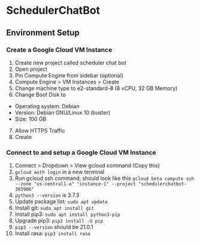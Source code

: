 # SchedulerChatBot

## Environment Setup

### Create a Google Cloud VM Instance

1. Create new project called scheduler chat bot
2. Open project
3. Pin Compute Engine from sidebar (optional)
4. Compute Engine > VM Instances > Create
5. Change machine type to e2-standard-8 (8 vCPU, 32 GB Memory)
6. Change Boot Disk to 
  - Operating system: Debian
  - Version: Debian GNU/Linux 10 (buster)
  - Size: 100 GB
7. Allow HTTPS Traffic
8. Create

### Connect to and setup a Google Cloud VM Instance

1. Connect > Dropdown > View gcloud command (Copy this)
2. `gcloud auth login` in a new terminal
3. Run gcloud ssh command; should look like this `gcloud beta compute ssh --zone "us-central1-a" "instance-1" --project "schedulerchatbot-303906"`
4. `python3 --version` is 3.7.3
5. Update package list: `sudo apt update`
6. Install git: `sudo apt install git`
7. Install pip3: `sudo apt install python3-pip`
8. Upgrade pip3: `pip3 install -U pip`
9. `pip3 --version` should be 21.0.1
10. Install rasa: `pip3 install rasa`
